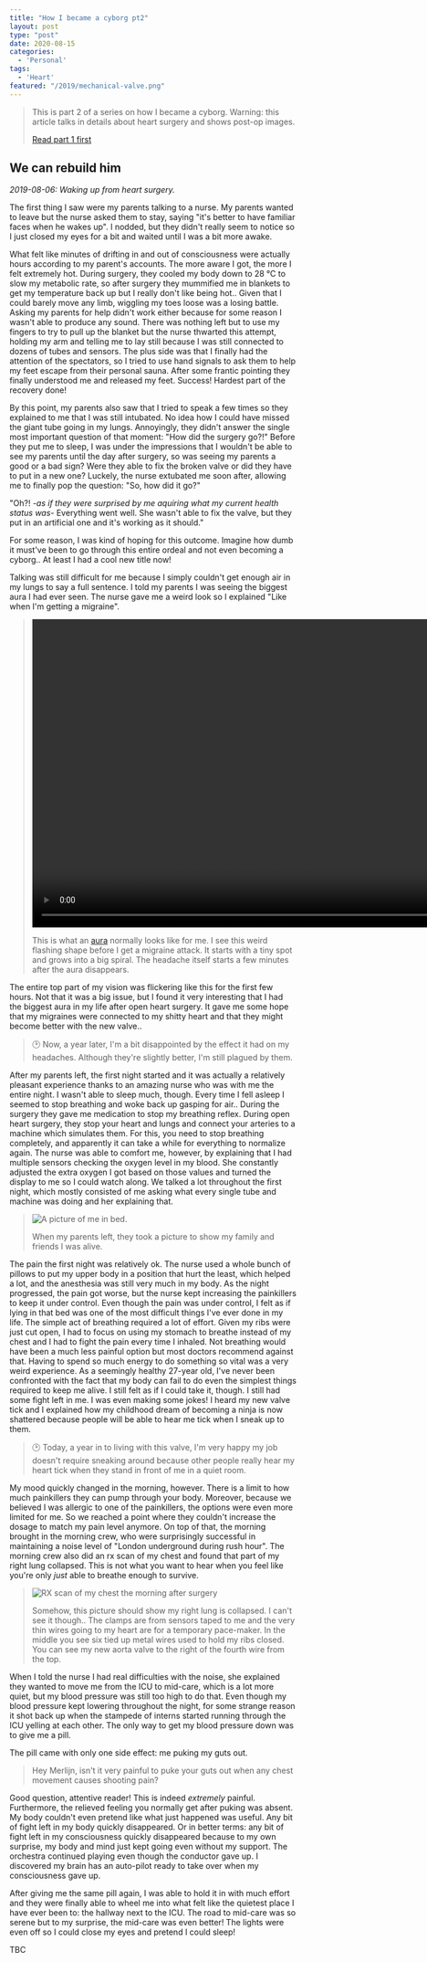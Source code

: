 ```yaml
---
title: "How I became a cyborg pt2"
layout: post
type: "post"
date: 2020-08-15
categories:
  - 'Personal'
tags:
  - 'Heart'
featured: "/2019/mechanical-valve.png"
---
```


> This is part 2 of a series on how I became a cyborg. Warning: this article talks in details about heart surgery and shows post-op images.
>
> [Read part 1 first](/blog/2019-steampunk-cyborg-1)

## We can rebuild him

*2019-08-06: Waking up from heart surgery.*

The first thing I saw were my parents talking to a nurse. My parents wanted to leave but the nurse asked them to stay, saying "it's better to have familiar faces when he wakes up". I nodded, but they didn't really seem to notice so I just closed my eyes for a bit and waited until I was a bit more awake.

What felt like minutes of drifting in and out of consciousness were actually hours according to my parent's accounts. The more aware I got, the more I felt extremely hot. During surgery, they cooled my body down to 28 °C to slow my metabolic rate, so after surgery they mummified me in blankets to get my temperature back up but I really don't like being hot.. Given that I could barely move any limb, wiggling my toes loose was a losing battle. Asking my parents for help didn't work either because for some reason I wasn't able to produce any sound. There was nothing left but to use my fingers to try to pull up the blanket but the nurse thwarted this attempt, holding my arm and telling me to lay still because I was still connected to dozens of tubes and sensors. The plus side was that I finally had the attention of the spectators, so I tried to use hand signals to ask them to help my feet escape from their personal sauna. After some frantic pointing they finally understood me and released my feet. Success! Hardest part of the recovery done!

By this point, my parents also saw that I tried to speak a few times so they explained to me that I was still intubated. No idea how I could have missed the giant tube going in my lungs. Annoyingly, they didn't answer the single most important question of that moment: "How did the surgery go?!" Before they put me to sleep, I was under the impressions that I wouldn't be able to see my parents until the day after surgery, so was seeing my parents a good or a bad sign? Were they able to fix the broken valve or did they have to put in a new one? Luckely, the nurse extubated me soon after, allowing me to finally pop the question: "So, how did it go?"

"Oh?! *-as if they were surprised by me aquiring what my current health status was-* Everything went well. She wasn't able to fix the valve, but they put in an artificial one and it's working as it should."

For some reason, I was kind of hoping for this outcome. Imagine how dumb it must've been to go through this entire ordeal and not even becoming a cyborg.. At least I had a cool new title now!

Talking was still difficult for me because I simply couldn't get enough air in my lungs to say a full sentence. I told my parents I was seeing the biggest aura I had ever seen. The nurse gave me a weird look so I explained "Like when I'm getting a migraine".

> <video width="960" height="540" autoplay loop muted>
>   <source src="/img/2019/aura.mp4" type="video/mp4">
> Your browser does not support the video tag.
> </video>
>
> This is what an [aura](https://en.wikipedia.org/wiki/Aura_(symptom)) normally looks like for me. I see this weird flashing shape before I get a migraine attack. It starts with a tiny spot and grows into a big spiral. The headache itself starts a few minutes after the aura disappears.

The entire top part of my vision was flickering like this for the first few hours. Not that it was a big issue, but I found it very interesting that I had the biggest aura in my life after open heart surgery. It gave me some hope that my migraines were connected to my shitty heart and that they might become better with the new valve..

> 🕑 Now, a year later, I'm a bit disappointed by the effect it had on my headaches. Although they're slightly better, I'm still plagued by them.

After my parents left, the first night started and it was actually a relatively pleasant experience thanks to an amazing nurse who was with me the entire night. I wasn't able to sleep much, though. Every time I fell asleep I seemed to stop breathing and woke back up gasping for air.. During the surgery they gave me medication to stop my breathing reflex. During open heart surgery, they stop your heart and lungs and connect your arteries to a machine which simulates them. For this, you need to stop breathing completely, and apparently it can take a while for everything to normalize again. The nurse was able to comfort me, however, by explaining that I had multiple sensors checking the oxygen level in my blood. She constantly adjusted the extra oxygen I got based on those values and turned the display to me so I could watch along. We talked a lot throughout the first night, which mostly consisted of me asking what every single tube and machine was doing and her explaining that.

> ![A picture of me in bed.](/img/2019/after-surgery-thumb.jpg)
>
> When my parents left, they took a picture to show my family and friends I was alive.

The pain the first night was relatively ok. The nurse used a whole bunch of pillows to put my upper body in a position that hurt the least, which helped a lot, and the anesthesia was still very much in my body. As the night progressed, the pain got worse, but the nurse kept increasing the painkillers to keep it under control. Even though the pain was under control, I felt as if lying in that bed was one of the most difficult things I've ever done in my life. The simple act of breathing required a lot of effort. Given my ribs were just cut open, I had to focus on using my stomach to breathe instead of my chest and I had to fight the pain every time I inhaled. Not breathing would have been a much less painful option but most doctors recommend against that. Having to spend so much energy to do something so vital was a very weird experience. As a seemingly healthy 27-year old, I've never been confronted with the fact that my body can fail to do even the simplest things required to keep me alive. I still felt as if I could take it, though. I still had some fight left in me. I was even making some jokes! I heard my new valve tick and I explained how my childhood dream of becoming a ninja is now shattered because people will be able to hear me tick when I sneak up to them.

> 🕑 Today, a year in to living with this valve, I'm very happy my job doesn't require sneaking around because other people really hear my heart tick when they stand in front of me in a quiet room.

My mood quickly changed in the morning, however. There is a limit to how much painkillers they can pump through your body. Moreover, because we believed I was allergic to one of the painkillers, the options were even more limited for me. So we reached a point where they couldn't increase the dosage to match my pain level anymore. On top of that, the morning brought in the morning crew, who were surprisingly successful in maintaining a noise level of "London underground during rush hour". The morning crew also did an rx scan of my chest and found that part of my right lung collapsed. This is not what you want to hear when you feel like you're only _just_ able to breathe enough to survive.

>
> ![RX scan of my chest the morning after surgery](/img/2019/2019-08-07-07:28-thorax.jpeg)
>
> Somehow, this picture should show my right lung is collapsed. I can't see it though.. The clamps are from sensors taped to me and the very thin wires going to my heart are for a temporary pace-maker. In the middle you see six tied up metal wires used to hold my ribs closed. You can see my new aorta valve to the right of the fourth wire from the top.

When I told the nurse I had real difficulties with the noise, she explained they wanted to move me from the ICU to mid-care, which is a lot more quiet, but my blood pressure was still too high to do that. Even though my blood pressure kept lowering throughout the night, for some strange reason it shot back up when the stampede of interns started running through the ICU yelling at each other. The only way to get my blood pressure down was to give me a pill.

The pill came with only one side effect: me puking my guts out.

> Hey Merlijn, isn't it very painful to puke your guts out when any chest movement causes shooting pain?

Good question, attentive reader! This is indeed *extremely* painful. Furthermore, the relieved feeling you normally get after puking was absent. My body couldn't even pretend like what just happened was useful. Any bit of fight left in my body quickly disappeared. Or in better terms: any bit of fight left in my consciousness quickly disappeared because to my own surprise, my body and mind just kept going even without my support. The orchestra continued playing even though the conductor gave up. I discovered my brain has an auto-pilot ready to take over when my consciousness gave up.

After giving me the same pill again, I was able to hold it in with much effort and they were finally able to wheel me into what felt like the quietest place I have ever been to: the hallway next to the ICU. The road to mid-care was so serene but to my surprise, the mid-care was even better! The lights were even off so I could close my eyes and pretend I could sleep!

TBC

<!--The first weeks I got multiple aura's a day and this slowly reduced over the next weeks and months following my surgery. The doctors initially thought this might be due to the anesthesia they gave me, but that shouldn't affect me months after the surgery. M-->
